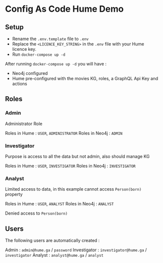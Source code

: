 # Config As Code Hume Demo

## Setup

- Rename the `.env.template` file to `.env`
- Replace the `<LICENCE_KEY_STRING>` in the `.env` file with your Hume licence key.
- Run `docker-compose up -d`

After running `docker-compose up -d` you will have : 

- Neo4j configured
- Hume pre-configured with the movies KG, roles, a GraphQL Api Key and actions

## Roles

### Admin

Administrator Role

Roles in Hume : `USER`, `ADMINISTRATOR`
Roles in Neo4j : `ADMIN`

### Investigator

Purpose is access to all the data but not admin, also should manage KG

Roles in Hume : `USER`, `INVESTIGATOR`
Roles in Neo4j : `INVESTIGATOR`

### Analyst

Limited access to data, in this example cannot access `Person(born)` property

Roles in Hume : `USER`, `ANALYST`
Roles in Neo4j : `ANALYST`

Denied access to `Person(born)`

## Users

The following users are automatically created : 

Admin : `admin@hume.ga` / `password`
Investigator : `investigator@hume.ga` / `investigator`
Analyst : `analyst@hume.ga` / `analyst`
